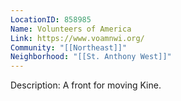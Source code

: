 ```yaml
---
LocationID: 858985
Name: Volunteers of America
Link: https://www.voamnwi.org/ 
Community: "[[Northeast]]"
Neighborhood: "[[St. Anthony West]]"
---
```


Description:
A front for moving Kine.
